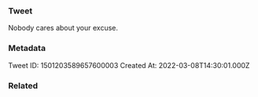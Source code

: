 ### Tweet
Nobody cares about your excuse.

### Metadata
Tweet ID: 1501203589657600003
Created At: 2022-03-08T14:30:01.000Z

### Related

